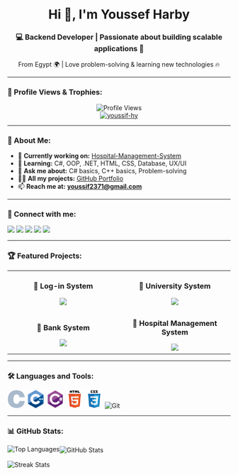 <h1 align="center">Hi 👋, I'm Youssef Harby</h1>
<h3 align="center">💻 Backend Developer | Passionate about building scalable applications 🚀</h3>
<p align="center">From Egypt 🌍 | Love problem-solving & learning new technologies 🔥</p>

---

### 🌟 Profile Views & Trophies:
<p align="center">
  <img src="https://komarev.com/ghpvc/?username=youssif-hy&label=Profile%20views&color=0e75b6&style=flat" alt="Profile Views" />
  <br/>
  <a href="https://github.com/ryo-ma/github-profile-trophy">
    <img src="https://github-profile-trophy.vercel.app/?username=youssif-hy&theme=gruvbox&no-bg=true&margin-w=5" alt="youssif-hy" />
  </a>
</p>

---

### 🚀 About Me:
- 🔭 **Currently working on:** [Hospital-Management-System](https://github.com/s7erif/Hospital-Management-System-HMS-)
- 🌱 **Learning:** C#, OOP, .NET, HTML, CSS, Database, UX/UI
- 💬 **Ask me about:** C# basics, C++ basics, Problem-solving  
- 👨‍💻 **All my projects:** [GitHub Portfolio](https://github.com/youssif-Hy)  
- 📫 **Reach me at:** **youssif2371@gmail.com**

---

### 🤝 Connect with me:
<p align="left">
  <a href="https://twitter.com/youssefhar20364" target="_blank"><img src="https://img.shields.io/badge/Twitter-1DA1F2?style=for-the-badge&logo=twitter&logoColor=white"/></a>
  <a href="https://www.linkedin.com/in/youssef-harby-0111b6326/" target="_blank"><img src="https://img.shields.io/badge/LinkedIn-0077B5?style=for-the-badge&logo=linkedin&logoColor=white"/></a>
  <a href="https://www.facebook.com/youssef.harby.56/" target="_blank"><img src="https://img.shields.io/badge/Facebook-1877F2?style=for-the-badge&logo=facebook&logoColor=white"/></a>
  <a href="https://www.instagram.com/youssif_hy/" target="_blank"><img src="https://img.shields.io/badge/Instagram-E4405F?style=for-the-badge&logo=instagram&logoColor=white"/></a>
  <a href="https://codeforces.com/profile/youssif_hy1" target="_blank"><img src="https://img.shields.io/badge/Codeforces-1f8acb?style=for-the-badge&logo=codeforces&logoColor=white"/></a>
</p>

---

### 🏆 Featured Projects:

<table>
  <tr>
    <td align="center" width="50%">
      <h3>🔐 Log-in System</h3>
      <a href="https://github.com/youssif-Hy/Log-in-System">
        <img src="https://github-readme-stats.vercel.app/api/pin/?username=youssif-Hy&repo=Log-in-System&theme=tokyonight" />
      </a>
    </td>
    <td align="center" width="50%">
      <h3>🏫 University System</h3>
      <a href="https://github.com/youssif-Hy/University-system">
        <img src="https://github-readme-stats.vercel.app/api/pin/?username=youssif-Hy&repo=University-system&theme=tokyonight" />
      </a>
    </td>
  </tr>
  <tr>
    <td align="center" width="50%">
      <h3>🏦 Bank System</h3>
      <a href="https://github.com/youssif-Hy/bank-system">
        <img src="https://github-readme-stats.vercel.app/api/pin/?username=youssif-Hy&repo=bank-system&theme=tokyonight" />
      </a>
    </td>
    <td align="center" width="50%">
      <h3>🏥 Hospital Management System</h3>
      <a href="https://github.com/s7erif/Hospital-Management-System-HMS-">
        <img src="https://github-readme-stats.vercel.app/api/pin/?username=s7erif&repo=Hospital-Management-System-HMS-&theme=tokyonight" />
      </a>
    </td>
  </tr>
</table>

---

### 🛠️ Languages and Tools:
<p align="left"> 
  <img src="https://raw.githubusercontent.com/devicons/devicon/master/icons/c/c-original.svg" alt="C" width="40" height="40"/> 
  <img src="https://raw.githubusercontent.com/devicons/devicon/master/icons/cplusplus/cplusplus-original.svg" alt="C++" width="40" height="40"/> 
  <img src="https://raw.githubusercontent.com/devicons/devicon/master/icons/csharp/csharp-original.svg" alt="C#" width="40" height="40"/> 
  <img src="https://raw.githubusercontent.com/devicons/devicon/master/icons/html5/html5-original-wordmark.svg" alt="HTML" width="40" height="40"/> 
  <img src="https://raw.githubusercontent.com/devicons/devicon/master/icons/css3/css3-original-wordmark.svg" alt="CSS" width="40" height="40"/> 
  <img src="https://www.vectorlogo.zone/logos/git-scm/git-scm-icon.svg" alt="Git" width="40" height="40"/>
</p>

---

### 📊 GitHub Stats:
<p>
  <img align="left" src="https://github-readme-stats.vercel.app/api/top-langs?username=youssif-hy&show_icons=true&locale=en&layout=compact&theme=tokyonight" alt="Top Languages" />
</p>

<p>
  <img align="center" src="https://github-readme-stats.vercel.app/api?username=youssif-hy&show_icons=true&locale=en&theme=tokyonight" alt="GitHub Stats" />
</p>

<p>
  <img align="center" src="https://github-readme-streak-stats.herokuapp.com/?user=youssif-hy&theme=tokyonight" alt="Streak Stats" />
</p>
